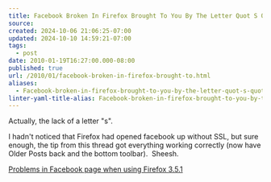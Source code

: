 ```yaml
---
title: Facebook Broken In Firefox Brought To You By The Letter Quot S Quot-
source: 
created: 2024-10-06 21:06:25-07:00
updated: 2024-10-10 14:59:21-07:00
tags:
  - post
date: 2010-01-19T16:27:00.000-08:00
published: true
url: /2010/01/facebook-broken-in-firefox-brought-to.html
aliases:
  - Facebook-broken-in-firefox-brought-to-you-by-the-letter-quot-s-quot-
linter-yaml-title-alias: Facebook-broken-in-firefox-brought-to-you-by-the-letter-quot-s-quot-
---
```



Actually, the lack of a letter "s".  
  
I hadn't noticed that Firefox had opened facebook up without SSL, but sure enough, the tip from this thread got everything working correctly (now have Older Posts back and the bottom toolbar).  Sheesh.  
  
[Problems in Facebook page when using Firefox 3.5.1](https://support.mozilla.com/tiki-view_forum_thread.php?locale=te&comments_parentId=408500&forumId=1)  

  
  

<!-- ![](https://img.zemanta.com/pixy.gif?x-id=2a81b7dc-e0b5-8a02-94e1-46aeca5d259d) -->